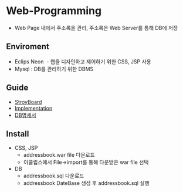 # Web-Programming
- Web Page 내에서 주소록을 관리, 주소록은 Web Server를 통해 DB에 저장

## Enviroment
- Eclips Neon
  - 웹을 디자인하고 제어하기 위한 CSS, JSP 사용
- Mysql : DB를 관리하기 위한 DBMS

## Guide
- [StroyBoard](./storyboard.pdf)
- [Implementation](./result_report.pdf)
- [DB명세서](./DB명세서)

## Install
- CSS, JSP
  - addressbook.war file 다운로드
  - 이클립스에서 File->import를 통해 다운받은 war file 선택
- DB
  - addressbook.sql 다운로드
  - addressbook DateBase 생성 후 addressbook.sql 실행
  
